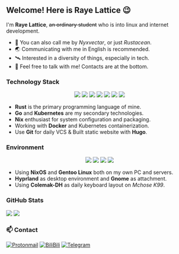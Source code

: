## Welcome! Here is Raye Lattice 😉

I'm **Raye Lattice**, ~~an ordinary student~~ who is into linux and internet development.

- 👋 You can also call me by *Nyxvectar*, or just *Rustacean*.
- 🌏 Communicating with me in English is recommended.
- 🛰 Interested in a diversity of things, especially in tech.
- 📮 Feel free to talk with me! Contacts are at the bottom.

### Technology Stack

<div align="center">
  <img src="https://img.shields.io/badge/Go-00ADD8?style=for-the-badge&logo=go&logoColor=white" />
  <img src="https://img.shields.io/badge/Rust-FF7518?style=for-the-badge&logo=rust&logoColor=white" />
  <img src="https://img.shields.io/badge/Nix-5277C3?style=for-the-badge&logo=nixos&logoColor=white" />
  <img src="https://img.shields.io/badge/GIT-E44C30?style=for-the-badge&logo=git&logoColor=white" />
  <img src="https://img.shields.io/badge/Docker-2CA5E0?style=for-the-badge&logo=docker&logoColor=white" />
  <img src="https://img.shields.io/badge/Kubernetes-326CE5?style=for-the-badge&logo=kubernetes&logoColor=white" />
  <img src="https://img.shields.io/badge/Hugo-FF4088?style=for-the-badge&logo=hugo&logoColor=white" />

</div>

- **Rust** is the primary programming language of mine.
- **Go** and **Kubernetes** are my secondary technologies.
- **Nix** enthusiast for system configuration and packaging.
- Working with **Docker** and Kubernetes containerization.
- Use **Git** for daily VCS & Built static website with **Hugo**.

### Environment

<div align="center">
  <a href="https://nixos.org/"><img src="https://img.shields.io/badge/NixOS-1793D1?style=for-the-badge&logo=nixos&logoColor=white" /></a>
  <a href="https://gentoo.org/"><img src="https://img.shields.io/badge/Gentoo-7400cd?style=for-the-badge&logo=gentoo&logoColor=white" /></a>
  <a href="https://colemakmods.github.io/mod-dh/"><img src="https://img.shields.io/badge/Colemak-DH-000000?style=for-the-badge&logo=monkeytype&logoColor=white" /></a>
  <a href="https://hyprland.org/"><img src="https://img.shields.io/badge/Hyprland-00BBDD?style=for-the-badge&logo=hyprland&logoColor=white" /></a>
</div>

- Using **NixOS** and **Gentoo Linux** both on my own PC and servers.
- **Hyprland** as desktop environment and **Gnome** as attachment.
- Using **Colemak-DH** as daily keyboard layout on *Mchose K99*.

### GitHub Stats
![](https://github-readme-stats.vercel.app/api?username=Nyxvectar&show_icons=true&text_bold=false&bg_color=242930&border_color=0000&title_color=fff&text_color=afbac4&icon_color=0088e2&ring_color=0088e2&border_radius=20)
![](https://github-readme-stats.vercel.app/api/top-langs/?username=Nyxvectar&layout=compact&bg_color=242930&border_color=0000&title_color=fff&text_color=afbac4&border_radius=20)

### 📫 Contact

[![Protonmail](https://img.shields.io/badge/Nyxvectar@proton.me-ffffff?style=for-the-badge&logo=protonmail&logoColor=000000)](Nyxvectar@proton.me)
[![BiliBili](https://img.shields.io/badge/nyxvectar@bilibili.com-ffffff?style=for-the-badge&logo=bilibili&logoColor=000000)](https://space.bilibili.com/246563710)
[![Telegram](https://img.shields.io/badge/nyxvectar@telegram.org-ffffff?style=for-the-badge&logo=telegram&logoColor=000000)](https://t.me/nyxvectar)
